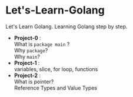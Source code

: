 # Let's-Learn-Golang

Let's Learn Golang. Learning Golang step by step.

- **Project-0** :  
  What is `package main` ?  
  Why `package`?  
  Why `main`?
- **Project-1** :  
  variables, slice, for loop, functions
- **Project-2** :  
  What is pointer?  
  Reference Types and Value Types
